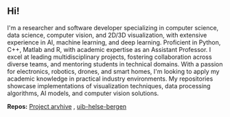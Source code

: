 ## Hi!

I'm a researcher and software developer specializing in computer science, data science, computer vision, and 2D/3D visualization, with extensive experience in AI, machine learning, and deep learning. Proficient in Python, C++, Matlab and R, with academic expertise as an Assistant Professor. I excel at leading multidisciplinary projects, fostering collaboration across diverse teams, and mentoring students in technical domains. With a passion for electronics, robotics, drones, and smart homes, I'm looking to apply my academic knowledge in practical industry environments. My repositories showcase implementations of visualization techniques, data processing algorithms, AI models, and computer vision solutions.

**Repos:** [Project arvhive](https://github.com/marekkoc/project-archive) , [uib-helse-bergen](https://github.com/marekkoc/uib-helse-bergen)



<!--
**marekkoc/marekkoc** is a ✨ _special_ ✨ repository because its `README.md` (this file) appears on your GitHub profile.

Here are some ideas to get you started:

- 🔭 I’m currently working on ...
- 🌱 I’m currently learning ...
- 👯 I’m looking to collaborate on ...
- 🤔 I’m looking for help with ...
- 💬 Ask me about ...
- 📫 How to reach me: ...
  📫 How to reach me: [web](https://marekkoc.github.io), [LinkedIn](https://www.linkedin.com/in/marek-kocinski-285a64110/)
- 😄 Pronouns: ...
- ⚡ Fun fact: ...
-->
